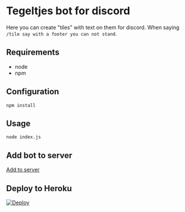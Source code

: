 # Tegeltjes bot for discord
 
Here you can create "tiles" with text on them for discord. When saying `/tile say with a footer you can not stand`.
 
## Requirements
 
- node
- npm
 
 
## Configuration
 
```
npm install
```
 
## Usage
 
```
node index.js
```

## Add bot to server

[Add to server](https://discord.com/api/oauth2/authorize?client_id=764061123501752330&permissions=518208&scope=bot)

## Deploy to Heroku

[![Deploy](https://www.herokucdn.com/deploy/button.svg)](https://heroku.com/deploy?template=https://github.com/brammittendorff/tegelbot)
